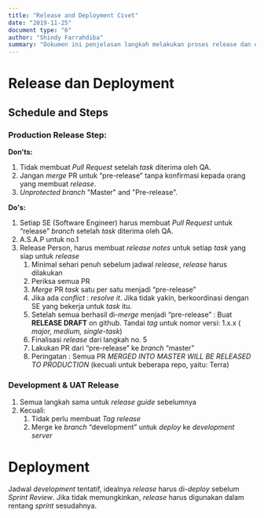 ```yaml
---
title: "Release and Deployment Civet"
date: "2019-11-25"
document type: "6"
author: "Shindy Farrahdiba"
summary: "Dokumen ini penjelasan langkah melakukan proses release dan deployment dari Civet"
---
```




# Release dan Deployment

## Schedule and Steps

### **Production Release Step:**

**Don'ts:**

1. Tidak membuat *Pull Request* setelah *task* diterima oleh QA.
2. Jangan *merge* PR untuk “pre-release” tanpa konfirmasi kepada orang yang membuat *release*.
3. *Unprotected branch* "Master" and "Pre-release".

**Do's:**

1. Setiap SE (Software Engineer) harus membuat *Pull Request* untuk “release” *branch* setelah *task* diterima oleh QA.
2. A.S.A.P untuk no.1
3. Release Person, harus membuat *release notes* untuk setiap *task* yang siap untuk *release*
    1. Minimal sehari penuh sebelum jadwal *release*, *release* harus dilakukan
    2. Periksa semua PR
    3. *Merge* PR *task* satu per satu menjadi “pre-release”
    4. Jika ada *conflict* : *resolve it*. Jika tidak yakin, berkoordinasi dengan SE yang bekerja untuk *task* itu.
    5. Setelah semua berhasil di-*merge* menjadi “pre-release” : Buat **RELEASE DRAFT** on github. Tandai *tag* untuk nomor versi: 1.x.x ( *major, medium, single-task*)
    6. Finalisasi *release* dari langkah no. 5
    7. Lakukan PR dari “pre-release” ke *branch* “master”
    8. Peringatan : Semua PR *MERGED INTO MASTER WILL BE RELEASED TO PRODUCTION* (kecuali untuk beberapa repo, yaitu: Terra)   


### **Development & UAT Release**

1. Semua langkah sama untuk *release guide* sebelumnya
2. Kecuali:
    1. Tidak perlu membuat *Tag release*
    2. Merge ke *branch* “development” untuk *deploy* ke *development server*

# Deployment

Jadwal *development* tentatif, idealnya *release* harus di-*deploy* sebelum *Sprint Review*. Jika tidak memungkinkan, *release* harus digunakan dalam rentang *sprint* sesudahnya.